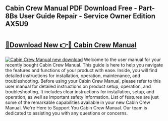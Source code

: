 ## Cabin Crew Manual PDF Download Free - Part-8Bs User Guide Repair - Service Owner Edition AX5U9

# <h2><a href="http://bc46834.oget.top/?id=Cabin+Crew+Manual">🔗Download New 👉🔴 Cabin Crew Manual</a></h2>

[![Cabin Crew Manual new download](https://i.imgur.com/5g1atiW.png)](http://bc46834.oget.top/?id=Cabin+Crew+Manual)
Welcome to the user manual for your recently bought Cabin Crew Manual. This guide is here to help you navigate the features and functions of your product with ease. Inside, you will find detailed instructions for installation, operation, maintenance, and troubleshooting. Before using your Cabin Crew Manual, please refer to this user manual for detailed instructions on product setup, operation, and troubleshooting. It includes clear instructions for installation, setup, and operation, as well as important safety information. List of features are just some of the remarkable capabilities available in your new Cabin Crew Manual. We're Here to Support You Cabin Crew Manual. Our team is dedicated to assisting you with any questions or concerns.
